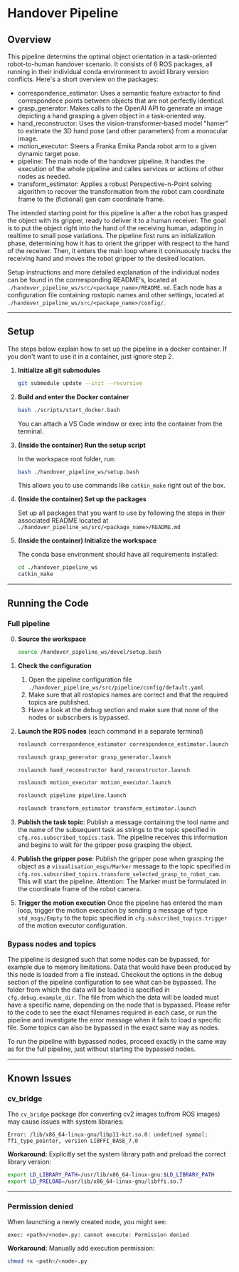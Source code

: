 # Handover Pipeline

## Overview

This pipeline determins the optimal object orientation in a task-oriented robot-to-human handover scenario. It consists of 6 ROS packages, all running in their individual conda environment to avoid library version conflicts. Here's a short overview on the packages:

- correspondence_estimator: Uses a semantic feature extractor to find correspondece points between objects that are not perfectly identical.
- grasp_generator: Makes calls to the OpenAI API to generate an image depicting a hand grasping a given object in a task-oriented way.
- hand_reconstructor: Uses the vision-transformer-based model "hamer" to estimate the 3D hand pose (and other parameters) from a monocular image.
- motion_executor: Steers a Franka Emika Panda robot arm to a given dynamic target pose.
- pipeline: The main node of the handover pipeline. It handles the execution of the whole pipeline and calles services or actions of other nodes as needed.
- transform_estimator: Applies a robust Perspective-n-Point solving algorithm to recover the transformation from the robot cam coordinate frame to the (fictional) gen cam coordinate frame.

The intended starting point for this pipeline is after a the robot has grasped the object with its gripper, ready to deliver it to a human receiver. The goal is to put the object right into the hand of the receiving human, adapting in realtime to small pose variations. The pipeline first runs an initialization phase, determining how it has to orient the gripper with respect to the hand of the receiver. Then, it enters the main loop where it coninuously tracks the receiving hand and moves the robot gripper to the desired location.

Setup instructions and more detailed explanation of the individual nodes can be found in the corrresponding README's, located at `./handover_pipeline_ws/src/<package_name>/README.md`. Each node has a configuration file containing rostopic names and other settings, located at `./handover_pipeline_ws/src/<package_name>/config/`.

---

## Setup

The steps below explain how to set up the pipeline in a docker container. If you don't want to use it in a container, just ignore step 2.

1. **Initialize all git submodules**

    ```bash
    git submodule update --init --recursive
    ```

2. **Build and enter the Docker container**

    ```bash
    bash ./scripts/start_docker.bash
    ```

    You can attach a VS Code window or exec into the container from the terminal.

3. **(Inside the container) Run the setup script**

    In the workspace root folder, run:

    ```bash
    bash ./handover_pipeline_ws/setup.bash
    ```
    This allows you to use commands like `catkin_make` right out of the box.

4. **(Inside the container) Set up the packages**

    Set up all packages that you want to use by following the steps in their associated README located at `./handover_pipeline_ws/src/<package_name>/README.md`


5. **(Inside the container) Initialize the workspace**

    The conda base environment should have all requirements installed:

    ```bash
    cd ./handover_pipeline_ws
    catkin_make
    ```

---

## Running the Code

### Full pipeline

0. **Source the workspace**

    ```bash
    source /handover_pipeline_ws/devel/setup.bash
    ```

1. **Check the configuration**
    1. Open the pipeline configuration file `./handover_pipeline_ws/src/pipeline/config/default.yaml`
    2. Make sure that all rostopics names are correct and that the required topics are published.
    3. Have a look at the debug section and make sure that none of the nodes or subscribers is bypassed.

2. **Launch the ROS nodes** (each command in a separate terminal)

    ```bash
    roslaunch correspondence_estimator correspondence_estimator.launch
    ```
    ```bash
    roslaunch grasp_generator grasp_generator.launch
    ```
    ```bash
    roslaunch hand_reconstructor hand_reconstructor.launch
    ```
    ```bash
    roslaunch motion_executor motion_executor.launch
    ```
    ```bash
    roslaunch pipeline pipeline.launch
    ```
    ```bash
    roslaunch transform_estimator transform_estimator.launch
    ```
3. **Publish the task topic**: Publish a message containing the tool name and the name of the subsequent task as strings to the topic specified in `cfg.ros.subscribed_topics.task`. The pipeline receives this information and begins to wait for the gripper pose grasping the object.
4. **Publish the gripper pose**: Publish the gripper pose when grasping the object as a `visualisation_msgs/Marker` message to the topic specified in `cfg.ros.subscribed_topics.transform_selected_grasp_to_robot_cam`. This will start the pipeline. Attention: The Marker must be formulated in the coordinate frame of the robot camera.
5. **Trigger the motion execution** Once the pipeline has entered the main loop, trigger the motion execution by sending a message of type `std_msgs/Empty` to the topic specified in `cfg.subscribed_topics.trigger` of the motion executor configuration.

### Bypass nodes and topics

The pipeline is designed such that some nodes can be bypassed, for example due to memory limitations. Data that would have been produced by this node is loaded from a file instead. Checkout the options in the debug section of the pipeline configuration to see what can be bypassed. The folder from which the data will be loaded is specified in `cfg.debug.example_dir`. The file from which the data will be loaded must have a specific name, depending on the node that is bypassed. Please refer to the code to see the exact filenames required in each case, or run the pipeline and investigate the error message when it fails to load a specific file.
Some topics can also be bypassed in the exact same way as nodes.

To run the pipeline with bypassed nodes, proceed exactly in the same way as for the full pipeline, just without starting the bypassed nodes.

---

## Known Issues

### cv_bridge

The `cv_bridge` package (for converting cv2 images to/from ROS images) may cause issues with system libraries:

```
Error: /lib/x86_64-linux-gnu/libp11-kit.so.0: undefined symbol: ffi_type_pointer, version LIBFFI_BASE_7.0
```

**Workaround:** Explicitly set the system library path and preload the correct library version:

```bash
export LD_LIBRARY_PATH=/usr/lib/x86_64-linux-gnu:$LD_LIBRARY_PATH
export LD_PRELOAD=/usr/lib/x86_64-linux-gnu/libffi.so.7
```

---

### Permission denied

When launching a newly created node, you might see:

```
exec: <path>/<node>.py: cannot execute: Permission denied
```

**Workaround:** Manually add execution permission:

```bash
chmod +x <path>/<node>.py
```